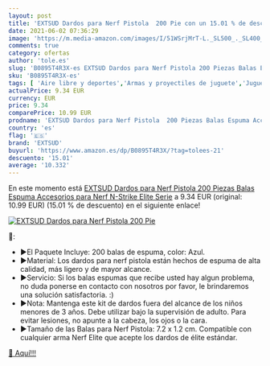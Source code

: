 ```yaml
---
layout: post
title: 'EXTSUD Dardos para Nerf Pistola  200 Pie con un 15.01 % de descuento'
date: 2021-06-02 07:36:29
image: 'https://m.media-amazon.com/images/I/51WSrjMrT-L._SL500_._SL400_.jpg'
comments: true
category: ofertas
author: 'tole.es'
slug: 'B0895T4R3X-es EXTSUD Dardos para Nerf Pistola 200 Piezas Balas Espuma...'
sku: 'B0895T4R3X-es'
tags: [ 'Aire libre y deportes','Armas y proyectiles de juguete','Juguetes','Juguetes y juegos','extsud','nerf', ]
actualPrice: 9.34 EUR
currency: EUR
price: 9.34
comparePrice: 10.99 EUR
prodname: 'EXTSUD Dardos para Nerf Pistola  200 Piezas Balas Espuma Accesorios para Nerf N-Strike Elite Serie'
country: 'es'
flag: '🇪🇸'
brand: 'EXTSUD'
buyurl: 'https://www.amazon.es/dp/B0895T4R3X/?tag=tolees-21'
descuento: '15.01'
average: '10.332'
---
```


En este momento está [EXTSUD Dardos para Nerf Pistola  200 Piezas Balas Espuma Accesorios para Nerf N-Strike Elite Serie](https://www.amazon.es/dp/B0895T4R3X/?tag=tolees-21) a 9.34 EUR (original: 10.99 EUR) (15.01 %  de descuento) en el siguiente enlace!

[![EXTSUD Dardos para Nerf Pistola  200 Pie](https://m.media-amazon.com/images/I/51WSrjMrT-L._SL500_._SL400_.jpg)](https://www.amazon.es/dp/B0895T4R3X/?tag=tolees-21)

🔎:

- ▶El Paquete Incluye: 200 balas de espuma, color: Azul.
- ▶Material: Los dardos para nerf pistola están hechos de espuma de alta calidad, más ligero y de mayor alcance.
- ▶Servicio: Si los balas espumas que recibe usted hay algun problema, no duda ponerse en contacto con nosotros por favor, le brindaremos una solución satisfactoria. :)
- ▶Nota: Mantenga este kit de dardos fuera del alcance de los niños menores de 3 años. Debe utilizar bajo la supervisión de adulto. Para evitar lesiones, no apunte a la cabeza, los ojos o la cara.
- ▶Tamaño de las Balas para Nerf Pistola: 7.2 x 1.2 cm. Compatible con cualquier arma Nerf Elite que acepte los dardos de élite estándar.

[🛒 Aquí!!!](https://www.amazon.es/dp/B0895T4R3X/?tag=tolees-21)
